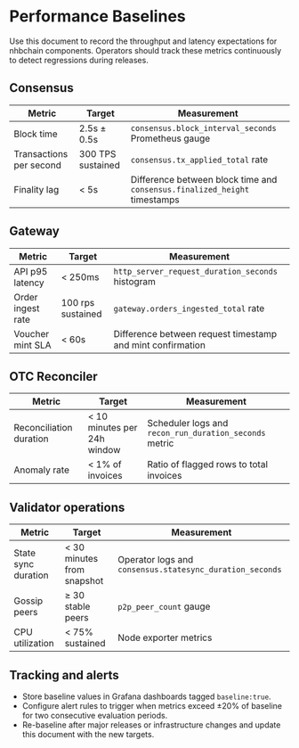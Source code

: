 # Performance Baselines

Use this document to record the throughput and latency expectations for nhbchain components. Operators should track these metrics continuously to detect regressions during releases.

## Consensus

| Metric | Target | Measurement |
| --- | --- | --- |
| Block time | 2.5s ± 0.5s | `consensus.block_interval_seconds` Prometheus gauge |
| Transactions per second | 300 TPS sustained | `consensus.tx_applied_total` rate |
| Finality lag | < 5s | Difference between block time and `consensus.finalized_height` timestamps |

## Gateway

| Metric | Target | Measurement |
| --- | --- | --- |
| API p95 latency | < 250ms | `http_server_request_duration_seconds` histogram |
| Order ingest rate | 100 rps sustained | `gateway.orders_ingested_total` rate |
| Voucher mint SLA | < 60s | Difference between request timestamp and mint confirmation |

## OTC Reconciler

| Metric | Target | Measurement |
| --- | --- | --- |
| Reconciliation duration | < 10 minutes per 24h window | Scheduler logs and `recon_run_duration_seconds` metric |
| Anomaly rate | < 1% of invoices | Ratio of flagged rows to total invoices |

## Validator operations

| Metric | Target | Measurement |
| --- | --- | --- |
| State sync duration | < 30 minutes from snapshot | Operator logs and `consensus.statesync_duration_seconds` |
| Gossip peers | ≥ 30 stable peers | `p2p_peer_count` gauge |
| CPU utilization | < 75% sustained | Node exporter metrics |

## Tracking and alerts

- Store baseline values in Grafana dashboards tagged `baseline:true`.
- Configure alert rules to trigger when metrics exceed ±20% of baseline for two consecutive evaluation periods.
- Re-baseline after major releases or infrastructure changes and update this document with the new targets.
